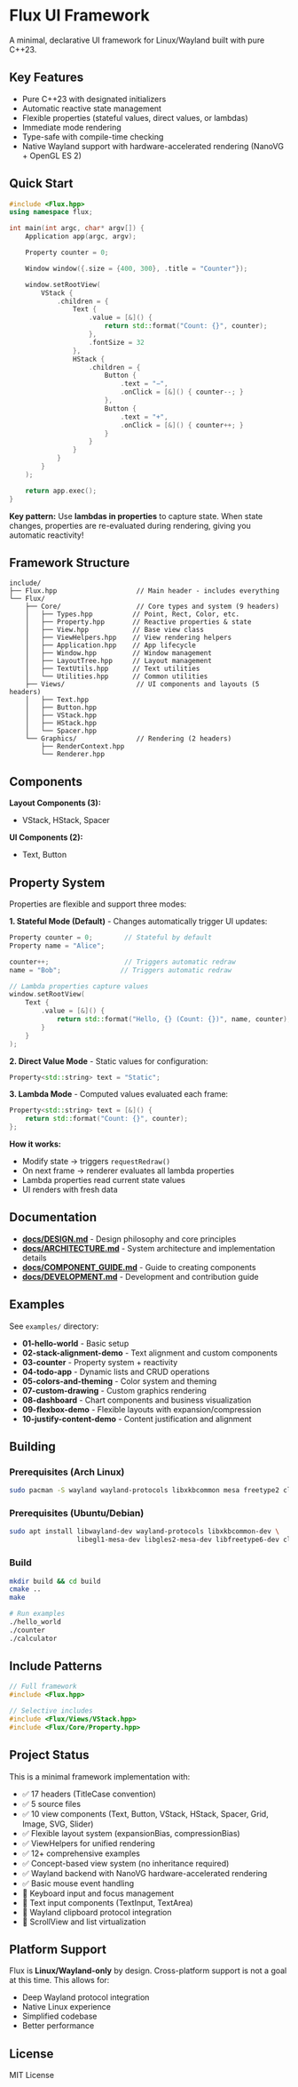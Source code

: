 # Flux UI Framework

A minimal, declarative UI framework for Linux/Wayland built with pure C++23.

## Key Features

- Pure C++23 with designated initializers
- Automatic reactive state management
- Flexible properties (stateful values, direct values, or lambdas)
- Immediate mode rendering
- Type-safe with compile-time checking
- Native Wayland support with hardware-accelerated rendering (NanoVG + OpenGL ES 2)

## Quick Start

```cpp
#include <Flux.hpp>
using namespace flux;

int main(int argc, char* argv[]) {
    Application app(argc, argv);

    Property counter = 0;

    Window window({.size = {400, 300}, .title = "Counter"});

    window.setRootView(
        VStack {
            .children = {
                Text {
                    .value = [&]() {
                        return std::format("Count: {}", counter);
                    },
                    .fontSize = 32
                },
                HStack {
                    .children = {
                        Button {
                            .text = "−",
                            .onClick = [&]() { counter--; }
                        },
                        Button {
                            .text = "+",
                            .onClick = [&]() { counter++; }
                        }
                    }
                }
            }
        }
    );

    return app.exec();
}
```

**Key pattern:** Use **lambdas in properties** to capture state. When state changes, properties are re-evaluated during rendering, giving you automatic reactivity!

## Framework Structure

```
include/
├── Flux.hpp                    // Main header - includes everything
└── Flux/
    ├── Core/                   // Core types and system (9 headers)
    │   ├── Types.hpp          // Point, Rect, Color, etc.
    │   ├── Property.hpp       // Reactive properties & state
    │   ├── View.hpp           // Base view class
    │   ├── ViewHelpers.hpp    // View rendering helpers
    │   ├── Application.hpp    // App lifecycle
    │   ├── Window.hpp         // Window management
    │   ├── LayoutTree.hpp     // Layout management
    │   ├── TextUtils.hpp      // Text utilities
    │   └── Utilities.hpp      // Common utilities
    ├── Views/                  // UI components and layouts (5 headers)
    │   ├── Text.hpp
    │   ├── Button.hpp
    │   ├── VStack.hpp
    │   ├── HStack.hpp
    │   └── Spacer.hpp
    └── Graphics/               // Rendering (2 headers)
        ├── RenderContext.hpp
        └── Renderer.hpp
```

## Components

**Layout Components (3):**
- VStack, HStack, Spacer

**UI Components (2):**
- Text, Button

## Property System

Properties are flexible and support three modes:

**1. Stateful Mode (Default)** - Changes automatically trigger UI updates:
```cpp
Property counter = 0;        // Stateful by default
Property name = "Alice";

counter++;                   // Triggers automatic redraw
name = "Bob";               // Triggers automatic redraw

// Lambda properties capture values
window.setRootView(
    Text {
        .value = [&]() {
            return std::format("Hello, {} (Count: {})", name, counter);
        }
    }
);
```

**2. Direct Value Mode** - Static values for configuration:
```cpp
Property<std::string> text = "Static";
```

**3. Lambda Mode** - Computed values evaluated each frame:
```cpp
Property<std::string> text = [&]() {
    return std::format("Count: {}", counter);
};
```

**How it works:**
- Modify state → triggers `requestRedraw()`
- On next frame → renderer evaluates all lambda properties
- Lambda properties read current state values
- UI renders with fresh data

## Documentation

- **[docs/DESIGN.md](docs/DESIGN.md)** - Design philosophy and core principles
- **[docs/ARCHITECTURE.md](docs/ARCHITECTURE.md)** - System architecture and implementation details
- **[docs/COMPONENT_GUIDE.md](docs/COMPONENT_GUIDE.md)** - Guide to creating components
- **[docs/DEVELOPMENT.md](docs/DEVELOPMENT.md)** - Development and contribution guide

## Examples

See `examples/` directory:
- **01-hello-world** - Basic setup
- **02-stack-alignment-demo** - Text alignment and custom components
- **03-counter** - Property system + reactivity
- **04-todo-app** - Dynamic lists and CRUD operations
- **05-colors-and-theming** - Color system and theming
- **07-custom-drawing** - Custom graphics rendering
- **08-dashboard** - Chart components and business visualization
- **09-flexbox-demo** - Flexible layouts with expansion/compression
- **10-justify-content-demo** - Content justification and alignment

## Building

### Prerequisites (Arch Linux)
```bash
sudo pacman -S wayland wayland-protocols libxkbcommon mesa freetype2 clang
```

### Prerequisites (Ubuntu/Debian)
```bash
sudo apt install libwayland-dev wayland-protocols libxkbcommon-dev \
                 libegl1-mesa-dev libgles2-mesa-dev libfreetype6-dev clang
```

### Build
```bash
mkdir build && cd build
cmake ..
make

# Run examples
./hello_world
./counter
./calculator
```

## Include Patterns

```cpp
// Full framework
#include <Flux.hpp>

// Selective includes
#include <Flux/Views/VStack.hpp>
#include <Flux/Core/Property.hpp>
```

## Project Status

This is a minimal framework implementation with:
- ✅ 17 headers (TitleCase convention)
- ✅ 5 source files
- ✅ 10 view components (Text, Button, VStack, HStack, Spacer, Grid, Image, SVG, Slider)
- ✅ Flexible layout system (expansionBias, compressionBias)
- ✅ ViewHelpers for unified rendering
- ✅ 12+ comprehensive examples
- ✅ Concept-based view system (no inheritance required)
- ✅ Wayland backend with NanoVG hardware-accelerated rendering
- ✅ Basic mouse event handling
- 🚧 Keyboard input and focus management
- 🚧 Text input components (TextInput, TextArea)
- 🚧 Wayland clipboard protocol integration
- 🚧 ScrollView and list virtualization

## Platform Support

Flux is **Linux/Wayland-only** by design. Cross-platform support is not a goal at this time.
This allows for:
- Deep Wayland protocol integration
- Native Linux experience
- Simplified codebase
- Better performance

## License

MIT License
